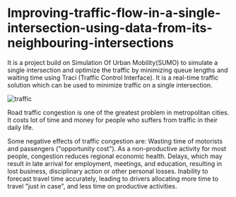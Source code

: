 # Improving-traffic-flow-in-a-single-intersection-using-data-from-its-neighbouring-intersections
It is a project build on Simulation Of Urban Mobility(SUMO) to simulate a single intersection and optimize the traffic by minimizing queue lengths and waiting time using Traci (Traffic Control Interface). It is a real-time traffic solution which can be used to minimize traffic on a single intersection.


![traffic](https://user-images.githubusercontent.com/39768163/97669578-6bc88d00-1aaa-11eb-9629-35fb7fe8d778.gif)

Road traffic congestion is one of the greatest problem in metropolitan cities. It costs lot of time and money for people who suffers from traffic in their daily life.


Some negative effects of traffic congestion are:
Wasting time of motorists and passengers ("opportunity cost"). As a non-productive activity for most people, congestion reduces regional economic health.
Delays, which may result in late arrival for employment, meetings, and education, resulting in lost business, disciplinary action or other personal losses.
Inability to forecast travel time accurately, leading to drivers allocating more time to travel "just in case", and less time on productive activities.

